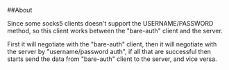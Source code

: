 ##About

Since some socks5 clients doesn't support the USERNAME/PASSWORD method, so this client works between the "bare-auth"
client and the server.

First it will negotiate with the "bare-auth" client, then it will negotiate with the server by "username/password auth",
if all that are successful then starts send the data from "bare-auth" client to the server, and vice versa.